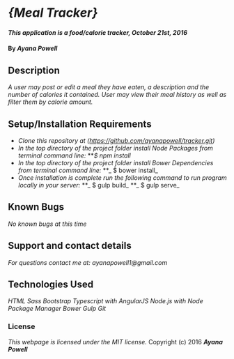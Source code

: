 # _{Meal Tracker}_

#### _This application is a food/calorie tracker, October 21st, 2016_

#### By _**Ayana Powell**_

## Description

_A user may post or edit a meal they have eaten, a description and the number of calories it contained. User may view their meal history as well as filter them by calorie amount._

## Setup/Installation Requirements

* _Clone this repository at (https://github.com/ayanapowell/tracker.git)_
* _In the top directory of the project folder install Node Packages from terminal command line:_
  **_$ npm install_
* _In the top directory of the project folder install Bower Dependencies from terminal command line:_
  **_ $ bower install_
* _Once installation is complete run the following command to run program locally in your server:_
  **_ $ gulp build_
  **_ $ gulp serve_

## Known Bugs

_No known bugs at this time_

## Support and contact details

_For questions contact me at: ayanapowell1@gmail.com_

## Technologies Used

_HTML_
_Sass_
_Bootstrap_
_Typescript with AngularJS_
_Node.js with Node Package Manager_
_Bower_
_Gulp_
_Git_


### License

*This webpage is licensed under the MIT license.*
Copyright (c) 2016 **_Ayana Powell_**
